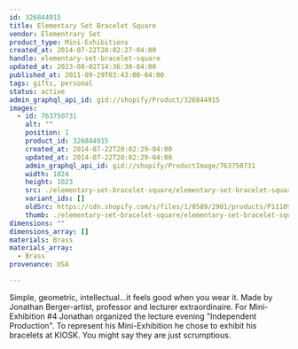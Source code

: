 ```yaml
---
id: 326844915
title: Elementary Set Bracelet Square
vendor: Elementrary Set
product_type: Mini-Exhibitions
created_at: 2014-07-22T20:02:27-04:00
handle: elementary-set-bracelet-square
updated_at: 2023-08-02T14:36:30-04:00
published_at: 2011-09-29T03:43:00-04:00
tags: gifts, personal
status: active
admin_graphql_api_id: gid://shopify/Product/326844915
images:
  - id: 763750731
    alt: ""
    position: 1
    product_id: 326844915
    created_at: 2014-07-22T20:02:29-04:00
    updated_at: 2014-07-22T20:02:29-04:00
    admin_graphql_api_id: gid://shopify/ProductImage/763750731
    width: 1024
    height: 1023
    src: ./elementary-set-bracelet-square/elementary-set-bracelet-square__0.jpg
    variant_ids: []
    oldSrc: https://cdn.shopify.com/s/files/1/0589/2901/products/P1110942.jpeg?v=1406073749
    thumb: ./elementary-set-bracelet-square/elementary-set-bracelet-square__0-thumb.jpg
dimensions: ""
dimensions_array: []
materials: Brass
materials_array:
  - Brass
provenance: USA

---
```


Simple, geometric, intellectual...it feels good when you wear it. Made by Jonathan Berger-artist, professor and lecturer extraordinaire. For Mini-Exhibition #4 Jonathan organized the lecture evening "Independent Production". To represent his Mini-Exhibition he chose to exhibit his bracelets at KIOSK. You might say they are just scrumptious.